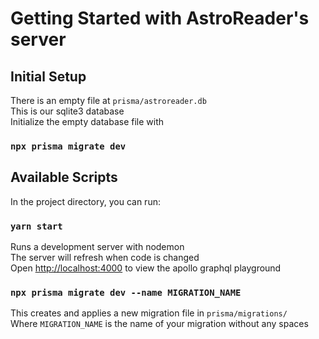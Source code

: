 # Getting Started with AstroReader's server

## Initial Setup

There is an empty file at `prisma/astroreader.db` \
This is our sqlite3 database \
Initialize the empty database file with
### `npx prisma migrate dev`

## Available Scripts

In the project directory, you can run:

### `yarn start`

Runs a development server with nodemon \
The server will refresh when code is changed \
Open [http://localhost:4000](http://localhost:4000) to view the apollo graphql playground


### `npx prisma migrate dev --name MIGRATION_NAME`
This creates and applies a new migration file in `prisma/migrations/` \
Where `MIGRATION_NAME` is the name of your migration without any spaces

